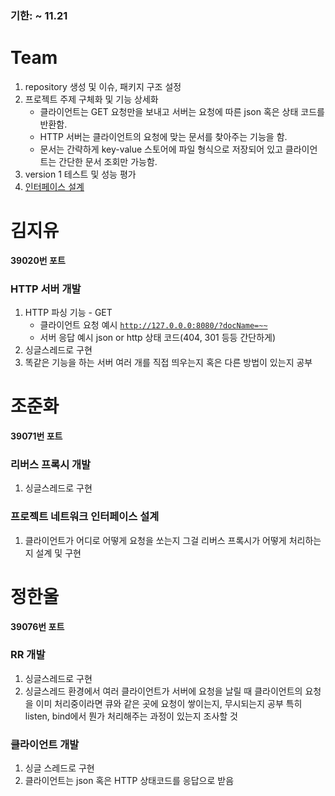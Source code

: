 ### 기한: ~ 11.21

# Team

1. repository 생성 및 이슈, 패키지 구조 설정
2. 프로젝트 주제 구체화 및 기능 상세화
   - 클라이언트는 GET 요청만을 보내고 서버는 요청에 따른 json 혹은 상태 코드를 반환함.
   - HTTP 서버는 클라이언트의 요청에 맞는 문서를 찾아주는 기능을 함.
   - 문서는 간략하게 key-value 스토어에 파일 형식으로 저장되어 있고 클라이언트는 간단한 문서 조회만 가능함.
3. version 1 테스트 및 성능 평가
4. [인터페이스 설계](./interface.md)

# 김지유

**39020번 포트**

### HTTP 서버 개발

1. HTTP 파싱 기능 - GET
   - 클라이언트 요청 예시 [`http://127.0.0.0:8080/?docName=~~`](http://127.0.0.0:8080/?docName=~~)
   - 서버 응답 예시 json or http 상태 코드(404, 301 등등 간단하게)
2. 싱글스레드로 구현
3. 똑같은 기능을 하는 서버 여러 개를 직접 띄우는지 혹은 다른 방법이 있는지 공부

# 조준화

**39071번 포트**

### 리버스 프록시 개발

1. 싱글스레드로 구현

### 프로젝트 네트워크 인터페이스 설계

1. 클라이언트가 어디로 어떻게 요청을 쏘는지 그걸 리버스 프록시가 어떻게 처리하는지 설계 및 구현

# 정한울

**39076번 포트**

### RR 개발

1. 싱글스레드로 구현
2. 싱글스레드 환경에서 여러 클라이언트가 서버에 요청을 날릴 때 클라이언트의 요청을 이미 처리중이라면 큐와 같은 곳에 요청이 쌓이는지, 무시되는지 공부 특히 listen, bind에서 뭔가 처리해주는 과정이 있는지 조사할 것

### 클라이언트 개발

1. 싱글 스레드로 구현
2. 클라이언트는 json 혹은 HTTP 상태코드를 응답으로 받음
